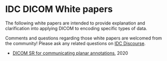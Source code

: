 # IDC DICOM White papers

The following white papers are intended to provide explanation and clarification into applying DICOM to encoding specific types of data.

Comments and questions regarding those white papers are welcomed from the community! Please ask any related questions on [IDC Discourse](%20https://discourse.canceridc.dev/new-topic?title=Comment%20on%20IDC%20DICOM%20white%20paper%20title&category=data&tags=dicom).

* [DICOM SR for communicating planar annotations](https://docs.google.com/document/d/1bR6m7foTCzofoZKeIRN5YreBrkjgMcBfNA7r9wXEGR4/edit?usp=sharing), 2020

